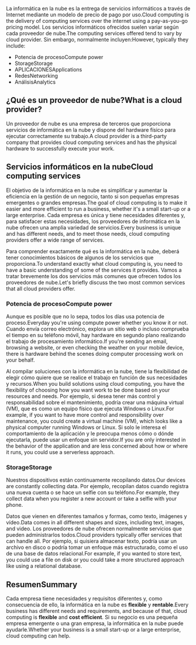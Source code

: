 <span data-ttu-id="61ac6-101">La informática en la nube es la entrega de servicios informáticos a través de Internet mediante un modelo de precio de pago por uso.</span><span class="sxs-lookup"><span data-stu-id="61ac6-101">Cloud computing is the delivery of computing services over the internet using a pay-as-you-go pricing model.</span></span> <span data-ttu-id="61ac6-102">Los servicios informáticos ofrecidos suelen variar según cada proveedor de nube.</span><span class="sxs-lookup"><span data-stu-id="61ac6-102">The computing services offered tend to vary by cloud provider.</span></span> <span data-ttu-id="61ac6-103">Sin embargo, normalmente incluyen:</span><span class="sxs-lookup"><span data-stu-id="61ac6-103">However, typically they include:</span></span>

- <span data-ttu-id="61ac6-104">Potencia de proceso</span><span class="sxs-lookup"><span data-stu-id="61ac6-104">Compute power</span></span>
- <span data-ttu-id="61ac6-105">Storage</span><span class="sxs-lookup"><span data-stu-id="61ac6-105">Storage</span></span>
- <span data-ttu-id="61ac6-106">APLICACIONES</span><span class="sxs-lookup"><span data-stu-id="61ac6-106">Applications</span></span>
- <span data-ttu-id="61ac6-107">Redes</span><span class="sxs-lookup"><span data-stu-id="61ac6-107">Networking</span></span>
- <span data-ttu-id="61ac6-108">Análisis</span><span class="sxs-lookup"><span data-stu-id="61ac6-108">Analytics</span></span>

## <a name="what-is-a-cloud-provider"></a><span data-ttu-id="61ac6-109">¿Qué es un proveedor de nube?</span><span class="sxs-lookup"><span data-stu-id="61ac6-109">What is a cloud provider?</span></span>

<span data-ttu-id="61ac6-110">Un proveedor de nube es una empresa de terceros que proporciona servicios de informática en la nube y dispone del hardware físico para ejecutar correctamente su trabajo.</span><span class="sxs-lookup"><span data-stu-id="61ac6-110">A cloud provider is a third-party company that provides cloud computing services and has the physical hardware to successfully execute your work.</span></span>

## <a name="cloud-computing-services"></a><span data-ttu-id="61ac6-111">Servicios informáticos en la nube</span><span class="sxs-lookup"><span data-stu-id="61ac6-111">Cloud computing services</span></span>

<span data-ttu-id="61ac6-112">El objetivo de la informática en la nube es simplificar y aumentar la eficiencia en la gestión de un negocio, tanto si son pequeñas empresas emergentes o grandes empresas.</span><span class="sxs-lookup"><span data-stu-id="61ac6-112">The goal of cloud computing is to make it easier and more efficient to run a business, whether it's a small start-up or a large enterprise.</span></span> <span data-ttu-id="61ac6-113">Cada empresa es única y tiene necesidades diferentes y, para satisfacer estas necesidades, los proveedores de informática en la nube ofrecen una amplia variedad de servicios.</span><span class="sxs-lookup"><span data-stu-id="61ac6-113">Every business is unique and has different needs, and to meet those needs, cloud computing providers offer a wide range of services.</span></span>

<span data-ttu-id="61ac6-114">Para comprender exactamente qué es la informática en la nube, deberá tener conocimientos básicos de algunos de los servicios que proporciona.</span><span class="sxs-lookup"><span data-stu-id="61ac6-114">To understand exactly what cloud computing is, you need to have a basic understanding of some of the services it provides.</span></span> <span data-ttu-id="61ac6-115">Vamos a tratar brevemente los dos servicios más comunes que ofrecen todos los proveedores de nube.</span><span class="sxs-lookup"><span data-stu-id="61ac6-115">Let's briefly discuss the two most common services that all cloud providers offer.</span></span>

### <a name="compute-power"></a><span data-ttu-id="61ac6-116">Potencia de proceso</span><span class="sxs-lookup"><span data-stu-id="61ac6-116">Compute power</span></span>

<span data-ttu-id="61ac6-117">Aunque es posible que no lo sepa, todos los días usa potencia de proceso.</span><span class="sxs-lookup"><span data-stu-id="61ac6-117">Everyday you're using compute power whether you know it or not.</span></span> <span data-ttu-id="61ac6-118">Cuando envía correo electrónico, explora un sitio web o incluso comprueba el tiempo en su teléfono móvil, hay hardware en segundo plano realizando el trabajo de procesamiento informático.</span><span class="sxs-lookup"><span data-stu-id="61ac6-118">If you're sending an email, browsing a website, or even checking the weather on your mobile device, there is hardware behind the scenes doing computer processing work on your behalf.</span></span> 

<span data-ttu-id="61ac6-119">Al compilar soluciones con la informática en la nube, tiene la flexibilidad de elegir cómo quiere que se realice el trabajo en función de sus necesidades y recursos.</span><span class="sxs-lookup"><span data-stu-id="61ac6-119">When you build solutions using cloud computing, you have the flexibility of choosing how you want work to be done based on your resources and needs.</span></span> <span data-ttu-id="61ac6-120">Por ejemplo, si desea tener más control y responsabilidad sobre el mantenimiento, podría crear una máquina virtual (VM), que es como un equipo físico que ejecuta Windows o Linux.</span><span class="sxs-lookup"><span data-stu-id="61ac6-120">For example, if you want to have more control and responsibility over  maintenance, you could create a virtual machine (VM), which looks like a physical computer running Windows or Linux.</span></span> <span data-ttu-id="61ac6-121">Si solo le interesa el comportamiento de la aplicación y le preocupa menos cómo o dónde ejecutarla, puede usar un enfoque sin servidor.</span><span class="sxs-lookup"><span data-stu-id="61ac6-121">If you are only interested in the behavior of the application and are less concerned about how or where it runs, you could use a serverless approach.</span></span>

### <a name="storage"></a><span data-ttu-id="61ac6-122">Storage</span><span class="sxs-lookup"><span data-stu-id="61ac6-122">Storage</span></span>

<span data-ttu-id="61ac6-123">Nuestros dispositivos están continuamente recopilando datos.</span><span class="sxs-lookup"><span data-stu-id="61ac6-123">Our devices are constantly collecting data.</span></span> <span data-ttu-id="61ac6-124">Por ejemplo, recopilan datos cuando registra una nueva cuenta o se hace un selfie con su teléfono.</span><span class="sxs-lookup"><span data-stu-id="61ac6-124">For example, they collect data when you register a new account or take a selfie with your phone.</span></span>

<span data-ttu-id="61ac6-125">Datos que vienen en diferentes tamaños y formas, como texto, imágenes y vídeo.</span><span class="sxs-lookup"><span data-stu-id="61ac6-125">Data comes in all different shapes and sizes, including text, images, and video.</span></span> <span data-ttu-id="61ac6-126">Los proveedores de nube ofrecen normalmente servicios que pueden administrarlos todos.</span><span class="sxs-lookup"><span data-stu-id="61ac6-126">Cloud providers typically offer services that can handle all.</span></span> <span data-ttu-id="61ac6-127">Por ejemplo, si quisiera almacenar texto, podría usar un archivo en disco o podría tomar un enfoque más estructurado, como el uso de una base de datos relacional.</span><span class="sxs-lookup"><span data-stu-id="61ac6-127">For example, if you wanted to store text, you could use a file on disk or you could take a more structured approach like using a relational database.</span></span>

## <a name="summary"></a><span data-ttu-id="61ac6-128">Resumen</span><span class="sxs-lookup"><span data-stu-id="61ac6-128">Summary</span></span>

<span data-ttu-id="61ac6-129">Cada empresa tiene necesidades y requisitos diferentes y, como consecuencia de ello, la informática en la nube es **flexible** y **rentable**.</span><span class="sxs-lookup"><span data-stu-id="61ac6-129">Every business has different needs and requirements, and because of that, cloud computing is **flexible** and **cost efficient**.</span></span> <span data-ttu-id="61ac6-130">Si su negocio es una pequeña empresa emergente o una gran empresa, la informática en la nube puede ayudarle.</span><span class="sxs-lookup"><span data-stu-id="61ac6-130">Whether your business is a small start-up or a large enterprise, cloud computing can help.</span></span>


